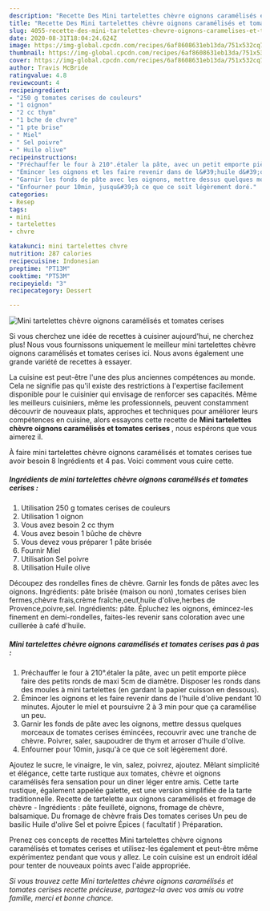 ```yaml
---
description: "Recette Des Mini tartelettes chèvre oignons caramélisés et tomates cerises"
title: "Recette Des Mini tartelettes chèvre oignons caramélisés et tomates cerises"
slug: 4055-recette-des-mini-tartelettes-chevre-oignons-caramelises-et-tomates-cerises
date: 2020-08-31T18:04:24.624Z
image: https://img-global.cpcdn.com/recipes/6af8608631eb13da/751x532cq70/mini-tartelettes-chevre-oignons-caramelises-et-tomates-cerises-photo-principale-de-la-recette.jpg
thumbnail: https://img-global.cpcdn.com/recipes/6af8608631eb13da/751x532cq70/mini-tartelettes-chevre-oignons-caramelises-et-tomates-cerises-photo-principale-de-la-recette.jpg
cover: https://img-global.cpcdn.com/recipes/6af8608631eb13da/751x532cq70/mini-tartelettes-chevre-oignons-caramelises-et-tomates-cerises-photo-principale-de-la-recette.jpg
author: Travis McBride
ratingvalue: 4.8
reviewcount: 4
recipeingredient:
- "250 g tomates cerises de couleurs"
- "1 oignon"
- "2 cc thym"
- "1 bche de chvre"
- "1 pte brise"
- " Miel"
- " Sel poivre"
- " Huile olive"
recipeinstructions:
- "Préchauffer le four à 210°.étaler la pâte, avec un petit emporte pièce faire des petits ronds de maxi 5cm de diamètre. Disposer les ronds dans des moules à mini tartelettes (en gardant la papier cuisson en dessous)."
- "Émincer les oignons et les faire revenir dans de l&#39;huile d&#39;olive pendant 10 minutes. Ajouter le miel et poursuivre 2 à 3 min pour que ça caramélise un peu."
- "Garnir les fonds de pâte avec les oignons, mettre dessus quelques morceaux de tomates cerises émincées, recouvrir avec une tranche de chèvre. Poivrer, saler, saupoudrer de thym et arroser d&#39;huile d&#39;olive."
- "Enfourner pour 10min, jusqu&#39;à ce que ce soit légèrement doré."
categories:
- Resep
tags:
- mini
- tartelettes
- chvre

katakunci: mini tartelettes chvre 
nutrition: 287 calories
recipecuisine: Indonesian
preptime: "PT13M"
cooktime: "PT53M"
recipeyield: "3"
recipecategory: Dessert

---
```



![Mini tartelettes chèvre oignons caramélisés et tomates cerises](https://img-global.cpcdn.com/recipes/6af8608631eb13da/751x532cq70/mini-tartelettes-chevre-oignons-caramelises-et-tomates-cerises-photo-principale-de-la-recette.jpg)

Si vous cherchez une idée de recettes à cuisiner aujourd'hui, ne cherchez plus! Nous vous fournissons uniquement le meilleur mini tartelettes chèvre oignons caramélisés et tomates cerises ici. Nous avons également une grande variété de recettes à essayer.

La cuisine est peut-être l'une des plus anciennes compétences au monde. Cela ne signifie pas qu'il existe des restrictions à l'expertise facilement disponible pour le cuisinier qui envisage de renforcer ses capacités. Même les meilleurs cuisiniers, même les professionnels, peuvent constamment découvrir de nouveaux plats, approches et techniques pour améliorer leurs compétences en cuisine, alors essayons cette recette de <strong> Mini tartelettes chèvre oignons caramélisés et tomates cerises </strong>, nous espérons que vous aimerez il.

<!--inarticleads1-->

À faire mini tartelettes chèvre oignons caramélisés et tomates cerises tue avoir besoin 8 Ingrédients et 4 pas. Voici comment vous cuire cette.

##### Ingrédients de mini tartelettes chèvre oignons caramélisés et tomates cerises :

1. Utilisation 250 g tomates cerises de couleurs
1. Utilisation 1 oignon
1. Vous avez besoin 2 cc thym
1. Vous avez besoin 1 bûche de chèvre
1. Vous devez vous préparer 1 pâte brisée
1. Fournir  Miel
1. Utilisation  Sel poivre
1. Utilisation  Huile olive


Découpez des rondelles fines de chèvre. Garnir les fonds de pâtes avec les oignons. Ingrédients: pâte brisée (maison ou non) ,tomates cerises bien fermes,chèvre frais,crème fraîche,oeuf,huile d&#39;olive,herbes de Provence,poivre,sel. Ingrédients: pâte. Épluchez les oignons, émincez-les finement en demi-rondelles, faites-les revenir sans coloration avec une cuillerée à café d&#39;huile. 

<!--inarticleads2-->

##### Mini tartelettes chèvre oignons caramélisés et tomates cerises pas à pas :

1. Préchauffer le four à 210°.étaler la pâte, avec un petit emporte pièce faire des petits ronds de maxi 5cm de diamètre. Disposer les ronds dans des moules à mini tartelettes (en gardant la papier cuisson en dessous).
1. Émincer les oignons et les faire revenir dans de l&#39;huile d&#39;olive pendant 10 minutes. Ajouter le miel et poursuivre 2 à 3 min pour que ça caramélise un peu.
1. Garnir les fonds de pâte avec les oignons, mettre dessus quelques morceaux de tomates cerises émincées, recouvrir avec une tranche de chèvre. Poivrer, saler, saupoudrer de thym et arroser d&#39;huile d&#39;olive.
1. Enfourner pour 10min, jusqu&#39;à ce que ce soit légèrement doré.


Ajoutez le sucre, le vinaigre, le vin, salez, poivrez, ajoutez. Mêlant simplicité et élégance, cette tarte rustique aux tomates, chèvre et oignons caramélisés fera sensation pour un diner léger entre amis. Cette tarte rustique, également appelée galette, est une version simplifiée de la tarte traditionnelle. Recette de tartelette aux oignons caramélisés et fromage de chèvre - Ingrédients : pâte feuilleté, oignons, fromage de chèvre, balsamique. Du fromage de chèvre frais Des tomates cerises Un peu de basilic Huile d&#39;olive Sel et poivre Épices ( facultatif ) Préparation. 

<!--inarticleads1-->

<p>
Prenez ces concepts de recettes Mini tartelettes chèvre oignons caramélisés et tomates cerises et utilisez-les également et peut-être même expérimentez pendant que vous y allez. Le coin cuisine est un endroit idéal pour tenter de nouveaux points avec l'aide appropriée.
</p>

<p>
<i>Si vous trouvez cette Mini tartelettes chèvre oignons caramélisés et tomates cerises recette précieuse, partagez-la avec vos amis ou votre famille, merci et bonne chance.</i>
</p>
